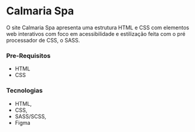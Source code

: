 # Calmaria Spa

O site Calmaria Spa apresenta uma estrutura HTML e CSS com elementos web interativos com foco em acessibilidade e estilização feita com o pré processador de CSS, o SASS.

### Pre-Requisitos
- HTML
- CSS

### Tecnologias

- HTML, 
- CSS,
- SASS/SCSS,
- Figma

